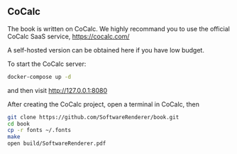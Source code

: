 CoCalc
---

The book is written on CoCalc. We highly recommand you to use the official CoCalc SaaS service, https://cocalc.com/

A self-hosted version can be obtained here if you have low budget.

To start the CoCalc server:

```bash
docker-compose up -d
```

and then visit http://127.0.0.1:8080

After creating the CoCalc project, open a terminal in CoCalc, then

```bash
git clone https://github.com/SoftwareRenderer/book.git
cd book
cp -r fonts ~/.fonts
make
open build/SoftwareRenderer.pdf
```
